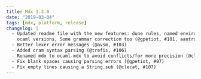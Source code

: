 ```yaml
---
title: Mdx 1.3.0
date: "2019-03-04"
tags: [mdx, platform, release]
changelog: |
  - Updated readme file with the new features: dune rules, named environment and
    ocaml versions, Some grammar correction too (@gpetiot, #101, aantron, #102)
  - Better lexer error messages (@avsm, #103)
  - Added cram syntax parsing (@trefis, #106)
  - Renamed mdx to ocaml-mdx to avoid conflicts/for more precision (@clecat, #110, #115)
  - Fix blank spaces causing parsing errors (@gpetiot, #97)
  - Fix empty lines causing a String.sub (@clecat, #107)
---
```

